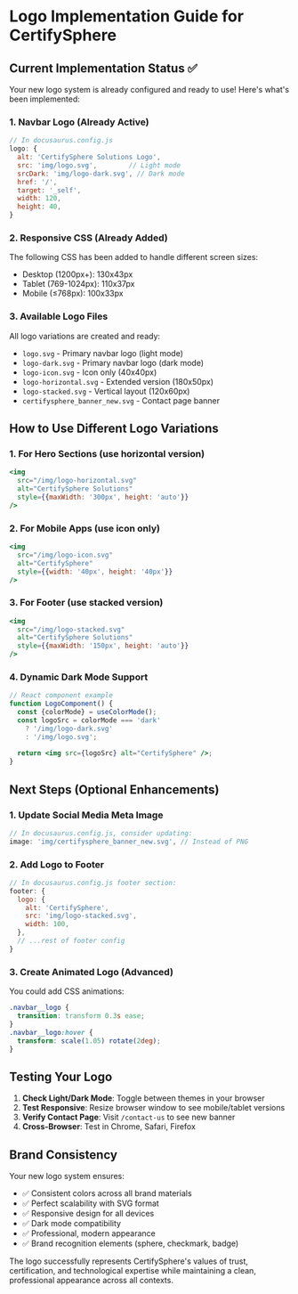 # Logo Implementation Guide for CertifySphere

## Current Implementation Status ✅

Your new logo system is already configured and ready to use! Here's what's been implemented:

### 1. **Navbar Logo** (Already Active)
```javascript
// In docusaurus.config.js
logo: {
  alt: 'CertifySphere Solutions Logo',
  src: 'img/logo.svg',        // Light mode
  srcDark: 'img/logo-dark.svg', // Dark mode  
  href: '/',
  target: '_self',
  width: 120,
  height: 40,
}
```

### 2. **Responsive CSS** (Already Added)
The following CSS has been added to handle different screen sizes:
- Desktop (1200px+): 130x43px
- Tablet (769-1024px): 110x37px  
- Mobile (≤768px): 100x33px

### 3. **Available Logo Files** 
All logo variations are created and ready:
- `logo.svg` - Primary navbar logo (light mode)
- `logo-dark.svg` - Primary navbar logo (dark mode)
- `logo-icon.svg` - Icon only (40x40px)
- `logo-horizontal.svg` - Extended version (180x50px)
- `logo-stacked.svg` - Vertical layout (120x60px)
- `certifysphere_banner_new.svg` - Contact page banner

## How to Use Different Logo Variations

### 1. **For Hero Sections** (use horizontal version)
```jsx
<img 
  src="/img/logo-horizontal.svg" 
  alt="CertifySphere Solutions" 
  style={{maxWidth: '300px', height: 'auto'}}
/>
```

### 2. **For Mobile Apps** (use icon only)
```jsx
<img 
  src="/img/logo-icon.svg" 
  alt="CertifySphere" 
  style={{width: '40px', height: '40px'}}
/>
```

### 3. **For Footer** (use stacked version)
```jsx
<img 
  src="/img/logo-stacked.svg" 
  alt="CertifySphere Solutions" 
  style={{maxWidth: '150px', height: 'auto'}}
/>
```

### 4. **Dynamic Dark Mode Support**
```jsx
// React component example
function LogoComponent() {
  const {colorMode} = useColorMode();
  const logoSrc = colorMode === 'dark' 
    ? '/img/logo-dark.svg' 
    : '/img/logo.svg';
    
  return <img src={logoSrc} alt="CertifySphere" />;
}
```

## Next Steps (Optional Enhancements)

### 1. **Update Social Media Meta Image**
```javascript
// In docusaurus.config.js, consider updating:
image: 'img/certifysphere_banner_new.svg', // Instead of PNG
```

### 2. **Add Logo to Footer**
```javascript
// In docusaurus.config.js footer section:
footer: {
  logo: {
    alt: 'CertifySphere',
    src: 'img/logo-stacked.svg',
    width: 100,
  },
  // ...rest of footer config
}
```

### 3. **Create Animated Logo** (Advanced)
You could add CSS animations:
```css
.navbar__logo {
  transition: transform 0.3s ease;
}
.navbar__logo:hover {
  transform: scale(1.05) rotate(2deg);
}
```

## Testing Your Logo

1. **Check Light/Dark Mode**: Toggle between themes in your browser
2. **Test Responsive**: Resize browser window to see mobile/tablet versions
3. **Verify Contact Page**: Visit `/contact-us` to see new banner
4. **Cross-Browser**: Test in Chrome, Safari, Firefox

## Brand Consistency

Your new logo system ensures:
- ✅ Consistent colors across all brand materials
- ✅ Perfect scalability with SVG format
- ✅ Responsive design for all devices
- ✅ Dark mode compatibility
- ✅ Professional, modern appearance
- ✅ Brand recognition elements (sphere, checkmark, badge)

The logo successfully represents CertifySphere's values of trust, certification, and technological expertise while maintaining a clean, professional appearance across all contexts.
